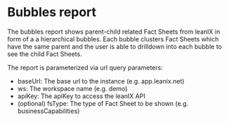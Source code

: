 # Bubbles report

The bubbles report shows parent-child related Fact Sheets from leanIX in form of a a hierarchical bubbles. Each bubble clusters Fact Sheets which have the same parent and the user is able to drilldown into each bubble to see the child Fact Sheets.

The report is parameterized via url query parameters:

* baseUrl: The base url to the instance (e.g. app.leanix.net)
* ws: The workspace name (e.g. demo)
* apiKey: The apiKey to access the leanIX API
* (optional) fsType: The type of Fact Sheet to be shown (e.g. businessCapabilities)